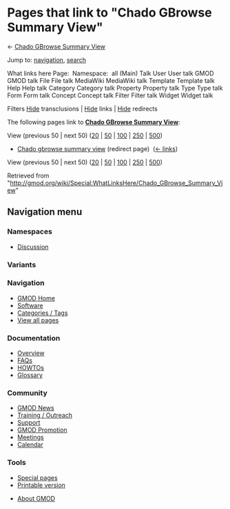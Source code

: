 <div id="mw-page-base" class="noprint">

</div>

<div id="mw-head-base" class="noprint">

</div>

<div id="content" class="mw-body" role="main">

<span id="top"></span>

<div id="mw-js-message" style="display:none;">

</div>



# <span dir="auto">Pages that link to "Chado GBrowse Summary View"</span>

<div id="bodyContent">

<div id="contentSub">

← [Chado GBrowse Summary
View](/wiki/Chado_GBrowse_Summary_View "Chado GBrowse Summary View")

</div>

<div id="jump-to-nav" class="mw-jump">

Jump to: [navigation](#mw-navigation), [search](#p-search)

</div>

<div id="mw-content-text">

What links here Page:  Namespace:  all (Main) Talk User User talk GMOD
GMOD talk File File talk MediaWiki MediaWiki talk Template Template talk
Help Help talk Category Category talk Property Property talk Type Type
talk Form Form talk Concept Concept talk Filter Filter talk Widget
Widget talk

Filters
[Hide](/mediawiki/index.php?title=Special:WhatLinksHere/Chado_GBrowse_Summary_View&hidetrans=1 "Special:WhatLinksHere/Chado GBrowse Summary View")
transclusions \|
[Hide](/mediawiki/index.php?title=Special:WhatLinksHere/Chado_GBrowse_Summary_View&hidelinks=1 "Special:WhatLinksHere/Chado GBrowse Summary View")
links \|
[Hide](/mediawiki/index.php?title=Special:WhatLinksHere/Chado_GBrowse_Summary_View&hideredirs=1 "Special:WhatLinksHere/Chado GBrowse Summary View")
redirects

The following pages link to **[Chado GBrowse Summary
View](/wiki/Chado_GBrowse_Summary_View "Chado GBrowse Summary View")**:

View (previous 50 \| next 50)
([20](/mediawiki/index.php?title=Special:WhatLinksHere/Chado_GBrowse_Summary_View&limit=20 "Special:WhatLinksHere/Chado GBrowse Summary View")
\|
[50](/mediawiki/index.php?title=Special:WhatLinksHere/Chado_GBrowse_Summary_View&limit=50 "Special:WhatLinksHere/Chado GBrowse Summary View")
\|
[100](/mediawiki/index.php?title=Special:WhatLinksHere/Chado_GBrowse_Summary_View&limit=100 "Special:WhatLinksHere/Chado GBrowse Summary View")
\|
[250](/mediawiki/index.php?title=Special:WhatLinksHere/Chado_GBrowse_Summary_View&limit=250 "Special:WhatLinksHere/Chado GBrowse Summary View")
\|
[500](/mediawiki/index.php?title=Special:WhatLinksHere/Chado_GBrowse_Summary_View&limit=500 "Special:WhatLinksHere/Chado GBrowse Summary View"))

- [Chado gbrowse summary
  view](/mediawiki/index.php?title=Chado_gbrowse_summary_view&redirect=no "Chado gbrowse summary view")
  (redirect page) ‎ <span class="mw-whatlinkshere-tools">([←
  links](/mediawiki/index.php?title=Special:WhatLinksHere&target=Chado+gbrowse+summary+view "Special:WhatLinksHere"))</span>

View (previous 50 \| next 50)
([20](/mediawiki/index.php?title=Special:WhatLinksHere/Chado_GBrowse_Summary_View&limit=20 "Special:WhatLinksHere/Chado GBrowse Summary View")
\|
[50](/mediawiki/index.php?title=Special:WhatLinksHere/Chado_GBrowse_Summary_View&limit=50 "Special:WhatLinksHere/Chado GBrowse Summary View")
\|
[100](/mediawiki/index.php?title=Special:WhatLinksHere/Chado_GBrowse_Summary_View&limit=100 "Special:WhatLinksHere/Chado GBrowse Summary View")
\|
[250](/mediawiki/index.php?title=Special:WhatLinksHere/Chado_GBrowse_Summary_View&limit=250 "Special:WhatLinksHere/Chado GBrowse Summary View")
\|
[500](/mediawiki/index.php?title=Special:WhatLinksHere/Chado_GBrowse_Summary_View&limit=500 "Special:WhatLinksHere/Chado GBrowse Summary View"))

</div>

<div class="printfooter">

Retrieved from
"<http://gmod.org/wiki/Special:WhatLinksHere/Chado_GBrowse_Summary_View>"

</div>

<div id="catlinks" class="catlinks catlinks-allhidden">

</div>

<div class="visualClear">

</div>

</div>

</div>

<div id="mw-navigation">

## Navigation menu

<div id="mw-head">



<div id="left-navigation">

<div id="p-namespaces" class="vectorTabs" role="navigation"
aria-labelledby="p-namespaces-label">

### Namespaces


- <span id="ca-talk"><a href="/wiki/Talk:Chado_GBrowse_Summary_View" accesskey="t"
  title="Discussion about the content page [t]">Discussion</a></span>

</div>

<div id="p-variants" class="vectorMenu emptyPortlet" role="navigation"
aria-labelledby="p-variants-label">

### 

### Variants[](#)

<div class="menu">

</div>

</div>

</div>





</div>

</div>

</div>

<div id="mw-panel">

<div id="p-logo" role="banner">

<a href="/wiki/Main_Page"
style="background-image: url(http://gmod.org/images/GMOD-cogs.png);"
title="Visit the main page"></a>

</div>

<div id="p-Navigation" class="portal" role="navigation"
aria-labelledby="p-Navigation-label">

### Navigation

<div class="body">

- <span id="n-GMOD-Home">[GMOD Home](/wiki/Main_Page)</span>
- <span id="n-Software">[Software](/wiki/GMOD_Components)</span>
- <span id="n-Categories-.2F-Tags">[Categories /
  Tags](/wiki/Categories)</span>
- <span id="n-View-all-pages">[View all
  pages](/wiki/Special:AllPages)</span>

</div>

</div>

<div id="p-Documentation" class="portal" role="navigation"
aria-labelledby="p-Documentation-label">

### Documentation

<div class="body">

- <span id="n-Overview">[Overview](/wiki/Overview)</span>
- <span id="n-FAQs">[FAQs](/wiki/Category:FAQ)</span>
- <span id="n-HOWTOs">[HOWTOs](/wiki/Category:HOWTO)</span>
- <span id="n-Glossary">[Glossary](/wiki/Glossary)</span>

</div>

</div>

<div id="p-Community" class="portal" role="navigation"
aria-labelledby="p-Community-label">

### Community

<div class="body">

- <span id="n-GMOD-News">[GMOD News](/wiki/GMOD_News)</span>
- <span id="n-Training-.2F-Outreach">[Training /
  Outreach](/wiki/Training_and_Outreach)</span>
- <span id="n-Support">[Support](/wiki/Support)</span>
- <span id="n-GMOD-Promotion">[GMOD
  Promotion](/wiki/GMOD_Promotion)</span>
- <span id="n-Meetings">[Meetings](/wiki/Meetings)</span>
- <span id="n-Calendar">[Calendar](/wiki/Calendar)</span>

</div>

</div>

<div id="p-tb" class="portal" role="navigation"
aria-labelledby="p-tb-label">

### Tools

<div class="body">

- <span id="t-specialpages"><a href="/wiki/Special:SpecialPages" accesskey="q"
  title="A list of all special pages [q]">Special pages</a></span>
- <span id="t-print"><a
  href="/mediawiki/index.php?title=Special:WhatLinksHere/Chado_GBrowse_Summary_View&amp;printable=yes"
  rel="alternate" accesskey="p"
  title="Printable version of this page [p]">Printable version</a></span>

</div>

</div>

</div>

</div>

<div id="footer" role="contentinfo">

- <span id="footer-places-about">[About
  GMOD](/wiki/GMOD:About "GMOD:About")</span>

<!-- -->






</div>
